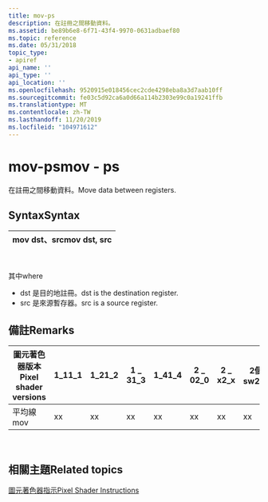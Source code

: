 ```yaml
---
title: mov-ps
description: 在註冊之間移動資料。
ms.assetid: be89b6e8-6f71-43f4-9970-0631adbaef80
ms.topic: reference
ms.date: 05/31/2018
topic_type:
- apiref
api_name: ''
api_type: ''
api_location: ''
ms.openlocfilehash: 9520915e018456cec2cde4298eba8a3d7aab10ff
ms.sourcegitcommit: fe03c5d92ca6a0d66a114b2303e99c0a19241ffb
ms.translationtype: MT
ms.contentlocale: zh-TW
ms.lasthandoff: 11/20/2019
ms.locfileid: "104971612"
---
```

# <a name="mov---ps"></a><span data-ttu-id="41ce7-103">mov-ps</span><span class="sxs-lookup"><span data-stu-id="41ce7-103">mov - ps</span></span>

<span data-ttu-id="41ce7-104">在註冊之間移動資料。</span><span class="sxs-lookup"><span data-stu-id="41ce7-104">Move data between registers.</span></span>

## <a name="syntax"></a><span data-ttu-id="41ce7-105">Syntax</span><span class="sxs-lookup"><span data-stu-id="41ce7-105">Syntax</span></span>



| <span data-ttu-id="41ce7-106">mov dst、src</span><span class="sxs-lookup"><span data-stu-id="41ce7-106">mov dst, src</span></span> |
|--------------|



 

<span data-ttu-id="41ce7-107">其中</span><span class="sxs-lookup"><span data-stu-id="41ce7-107">where</span></span>

-   <span data-ttu-id="41ce7-108">dst 是目的地註冊。</span><span class="sxs-lookup"><span data-stu-id="41ce7-108">dst is the destination register.</span></span>
-   <span data-ttu-id="41ce7-109">src 是來源暫存器。</span><span class="sxs-lookup"><span data-stu-id="41ce7-109">src is a source register.</span></span>

## <a name="remarks"></a><span data-ttu-id="41ce7-110">備註</span><span class="sxs-lookup"><span data-stu-id="41ce7-110">Remarks</span></span>



| <span data-ttu-id="41ce7-111">圖元著色器版本</span><span class="sxs-lookup"><span data-stu-id="41ce7-111">Pixel shader versions</span></span> | <span data-ttu-id="41ce7-112">1\_1</span><span class="sxs-lookup"><span data-stu-id="41ce7-112">1\_1</span></span> | <span data-ttu-id="41ce7-113">1\_2</span><span class="sxs-lookup"><span data-stu-id="41ce7-113">1\_2</span></span> | <span data-ttu-id="41ce7-114">1 \_ 3</span><span class="sxs-lookup"><span data-stu-id="41ce7-114">1\_3</span></span> | <span data-ttu-id="41ce7-115">1\_4</span><span class="sxs-lookup"><span data-stu-id="41ce7-115">1\_4</span></span> | <span data-ttu-id="41ce7-116">2 \_ 0</span><span class="sxs-lookup"><span data-stu-id="41ce7-116">2\_0</span></span> | <span data-ttu-id="41ce7-117">2 \_ x</span><span class="sxs-lookup"><span data-stu-id="41ce7-117">2\_x</span></span> | <span data-ttu-id="41ce7-118">2個 \_ sw</span><span class="sxs-lookup"><span data-stu-id="41ce7-118">2\_sw</span></span> | <span data-ttu-id="41ce7-119">3 \_ 0</span><span class="sxs-lookup"><span data-stu-id="41ce7-119">3\_0</span></span> | <span data-ttu-id="41ce7-120">3個 \_ sw</span><span class="sxs-lookup"><span data-stu-id="41ce7-120">3\_sw</span></span> |
|-----------------------|------|------|------|------|------|------|-------|------|-------|
| <span data-ttu-id="41ce7-121">平均線</span><span class="sxs-lookup"><span data-stu-id="41ce7-121">mov</span></span>                   | <span data-ttu-id="41ce7-122">x</span><span class="sxs-lookup"><span data-stu-id="41ce7-122">x</span></span>    | <span data-ttu-id="41ce7-123">x</span><span class="sxs-lookup"><span data-stu-id="41ce7-123">x</span></span>    | <span data-ttu-id="41ce7-124">x</span><span class="sxs-lookup"><span data-stu-id="41ce7-124">x</span></span>    | <span data-ttu-id="41ce7-125">x</span><span class="sxs-lookup"><span data-stu-id="41ce7-125">x</span></span>    | <span data-ttu-id="41ce7-126">x</span><span class="sxs-lookup"><span data-stu-id="41ce7-126">x</span></span>    | <span data-ttu-id="41ce7-127">x</span><span class="sxs-lookup"><span data-stu-id="41ce7-127">x</span></span>    | <span data-ttu-id="41ce7-128">x</span><span class="sxs-lookup"><span data-stu-id="41ce7-128">x</span></span>     | <span data-ttu-id="41ce7-129">x</span><span class="sxs-lookup"><span data-stu-id="41ce7-129">x</span></span>    | <span data-ttu-id="41ce7-130">x</span><span class="sxs-lookup"><span data-stu-id="41ce7-130">x</span></span>     |



 

## <a name="related-topics"></a><span data-ttu-id="41ce7-131">相關主題</span><span class="sxs-lookup"><span data-stu-id="41ce7-131">Related topics</span></span>

<dl> <dt>

[<span data-ttu-id="41ce7-132">圖元著色器指示</span><span class="sxs-lookup"><span data-stu-id="41ce7-132">Pixel Shader Instructions</span></span>](dx9-graphics-reference-asm-ps-instructions.md)
</dt> </dl>

 

 




